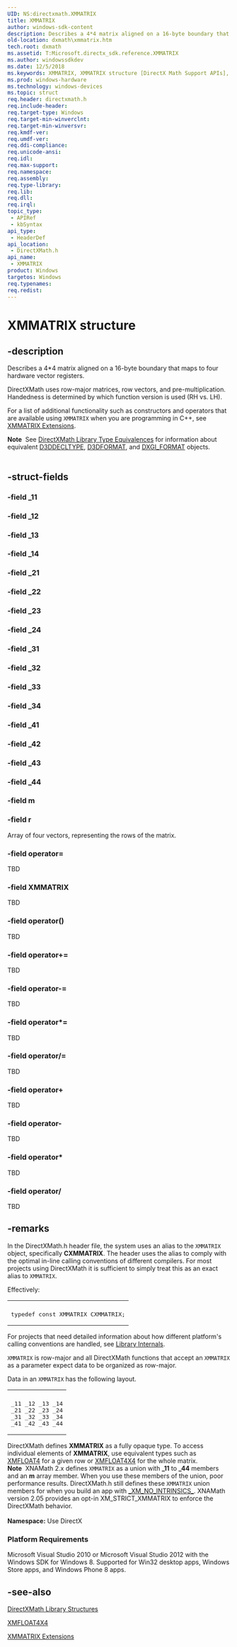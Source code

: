 ```yaml
---
UID: NS:directxmath.XMMATRIX
title: XMMATRIX
author: windows-sdk-content
description: Describes a 4*4 matrix aligned on a 16-byte boundary that maps to four hardware vector registers.
old-location: dxmath\xmmatrix.htm
tech.root: dxmath
ms.assetid: T:Microsoft.directx_sdk.reference.XMMATRIX
ms.author: windowssdkdev
ms.date: 12/5/2018
ms.keywords: XMMATRIX, XMMATRIX structure [DirectX Math Support APIs], directxmath/XMMATRIX, dxmath.xmmatrix
ms.prod: windows-hardware
ms.technology: windows-devices
ms.topic: struct
req.header: directxmath.h
req.include-header: 
req.target-type: Windows
req.target-min-winverclnt: 
req.target-min-winversvr: 
req.kmdf-ver: 
req.umdf-ver: 
req.ddi-compliance: 
req.unicode-ansi: 
req.idl: 
req.max-support: 
req.namespace: 
req.assembly: 
req.type-library: 
req.lib: 
req.dll: 
req.irql: 
topic_type:
 - APIRef
 - kbSyntax
api_type:
 - HeaderDef
api_location:
 - DirectXMath.h
api_name:
 - XMMATRIX
product: Windows
targetos: Windows
req.typenames: 
req.redist: 
---
```


# XMMATRIX structure


## -description


Describes a 4*4 matrix aligned on a 16-byte boundary that maps to four hardware vector registers.

DirectXMath uses row-major matrices, row vectors, and pre-multiplication. Handedness is determined by which function version is used (RH vs. LH).

For a list of additional functionality such as constructors and operators that are available using <code>XMMATRIX</code> when you
  are programming in C++, see <a href="https://msdn.microsoft.com/651d17f4-7af6-4f20-91ec-903c3602e4b2">XMMATRIX Extensions</a>.
<div class="alert"><b>Note</b>  See <a href="https://msdn.microsoft.com/31512657-c413-9e6e-e343-1ea677a02b8c">DirectXMath Library Type Equivalences</a> for information about
  equivalent <a href="https://msdn.microsoft.com/993fc7e4-4752-4bce-82d0-0a034fdc69c0">D3DDECLTYPE</a>, <a href="https://msdn.microsoft.com/a222e3bb-310c-4019-93ee-6a2da2a46ded">D3DFORMAT</a>, and
  <a href="https://msdn.microsoft.com/dce61bc4-4ed5-4e64-84e8-6db88025e5c2">DXGI_FORMAT</a> objects.</div><div> </div>

## -struct-fields




### -field _11

 


### -field _12

 


### -field _13

 


### -field _14

 


### -field _21

 


### -field _22

 


### -field _23

 


### -field _24

 


### -field _31

 


### -field _32

 


### -field _33

 


### -field _34

 


### -field _41

 


### -field _42

 


### -field _43

 


### -field _44

 


### -field m

 


### -field r

Array of four vectors, representing the rows of the matrix.


### -field operator=

TBD 


### -field XMMATRIX

TBD 


### -field operator()

TBD 


### -field operator+=

TBD 


### -field operator-=

TBD 


### -field operator*=

TBD 


### -field operator/=

TBD 


### -field operator+

TBD 


### -field operator-

TBD 


### -field operator*

TBD 


### -field operator/

TBD 




## -remarks



In the DirectXMath.h header file, the system uses an alias to the <code>XMMATRIX</code> object, specifically <b>CXMMATRIX</b>.
   The header uses the alias to comply with the optimal in-line calling conventions of different compilers. For most
   projects using DirectXMath it is sufficient to simply treat this as an exact alias to <code>XMMATRIX</code>.

Effectively:

<div class="code"><span codelanguage=""><table>
<tr>
<th></th>
</tr>
<tr>
<td>
<pre>
typedef const XMMATRIX CXMMATRIX;
</pre>
</td>
</tr>
</table></span></div>
For projects that need detailed information about how different platform's calling conventions are handled, see
   <a href="https://msdn.microsoft.com/31512657-c413-9e6e-e343-1ea677a02b8c">Library Internals</a>.

<code>XMMATRIX</code> is row-major and all DirectXMath functions that accept an <code>XMMATRIX</code> as a parameter expect data to be organized as row-major.

Data in an <code>XMMATRIX</code> has the following layout.

<div class="code"><span codelanguage=""><table>
<tr>
<th></th>
</tr>
<tr>
<td>
<pre>
_11 _12 _13 _14
_21 _22 _23 _24
_31 _32 _33 _34
_41 _42 _43 _44
</pre>
</td>
</tr>
</table></span></div>
DirectXMath defines <b>XMMATRIX</b> as a fully opaque type. To access individual elements of <b>XMMATRIX</b>, use equivalent types such as <a href="https://msdn.microsoft.com/2af4929b-9e44-4229-916e-d7d8eae07306">XMFLOAT4</a> for a given row or <a href="https://msdn.microsoft.com/92991b18-60a5-41ec-85de-690ac6e5f1e2">XMFLOAT4X4</a> for the whole matrix.

<div class="alert"><b>Note</b>  XNAMath 2.x defines <code>XMMATRIX</code> as a union with <b>_11</b> to <b>_44</b> members and an <b>m</b> array member. When you use these members of the union, poor performance results. DirectXMath.h still defines these <code>XMMATRIX</code> union members for when you build an app with <a href="https://msdn.microsoft.com/c1746b7b-7e7e-2453-77eb-17f859a38fe2">_XM_NO_INTRINSICS_</a>. XNAMath version 2.05 provides an opt-in XM_STRICT_XMMATRIX to enforce the DirectXMath behavior.</div>
<div> </div>
<b>Namespace:</b> Use DirectX

<h3><a id="Platform_Requirements"></a><a id="platform_requirements"></a><a id="PLATFORM_REQUIREMENTS"></a>Platform Requirements</h3>
Microsoft Visual Studio 2010 or Microsoft Visual Studio 2012 with the Windows SDK for Windows 8. Supported for Win32 desktop apps, Windows Store apps, and Windows Phone 8 apps.




## -see-also




<a href="https://msdn.microsoft.com/58acb05d-e79b-8f42-4cf4-76ae57929739">DirectXMath Library Structures</a>



<a href="https://msdn.microsoft.com/92991b18-60a5-41ec-85de-690ac6e5f1e2">XMFLOAT4X4</a>



<a href="https://msdn.microsoft.com/651d17f4-7af6-4f20-91ec-903c3602e4b2">XMMATRIX Extensions</a>
 

 

